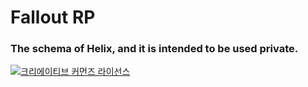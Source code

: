 # Fallout RP
### The schema of Helix, and it is intended to be used private.
<a rel="license" href="http://creativecommons.org/licenses/by-nc-sa/2.0/kr/deed.en"><img alt="크리에이티브 커먼즈 라이선스" style="border-width:0" src="https://i.creativecommons.org/l/by-nc-sa/2.0/kr/88x31.png" />
